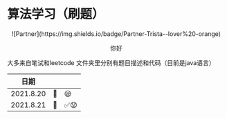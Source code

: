 # 算法学习（刷题） 
<p align="center"> ![Partner](https://img.shields.io/badge/Partner-Trista--lover%20-orange) </p>
<p align="center"> 你好 </p>
大多来自笔试和leetcode  
文件夹里分别有题目描述和代码（目前是java语言）  

|   日期      |       |        |
|  :----:     |---:   | :---- |
| 2021.8.20 |:memo:|   :sleepy:     |
| 2021.8.21|  :memo:|  :white_check_mark::worried:             |
